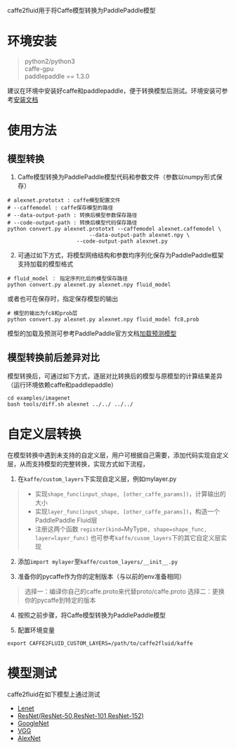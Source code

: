 caffe2fluid用于将Caffe模型转换为PaddlePaddle模型

# 环境安装

> python2/python3  
> caffe-gpu   
> paddlepaddle == 1.3.0  

建议在环境中安装好caffe和paddlepaddle，便于转换模型后测试。环境安装可参考[安装文档](prepare.md)

# 使用方法

## 模型转换
1. Caffe模型转换为PaddlePaddle模型代码和参数文件（参数以numpy形式保存）

```
# alexnet.prototxt : caffe模型配置文件
# --caffemodel : caffe保存模型的路径
# --data-output-path : 转换后模型参数保存路径
# --code-output-path : 转换后模型代码保存路径
python convert.py alexnet.prototxt --caffemodel alexnet.caffemodel \
				          --data-output-path alexnet.npy \
					  --code-output-path alexnet.py
```

2. 可通过如下方式，将模型网络结构和参数均序列化保存为PaddlePaddle框架支持加载的模型格式
```
# fluid_model ： 指定序列化后的模型保存路径
python convert.py alexnet.py alexnet.npy fluid_model
```
或者也可在保存时，指定保存模型的输出
```
# 模型的输出为fc8和prob层
python convert.py alexnet.py alexnet.npy fluid_model fc8,prob
```
模型的加载及预测可参考PaddlePaddle官方文档[加载预测模型](http://www.paddlepaddle.org/documentation/docs/zh/1.3/api_guides/low_level/inference.html#id4)

## 模型转换前后差异对比
模型转换后，可通过如下方式，逐层对比转换后的模型与原模型的计算结果差异（运行环境依赖caffe和paddlepaddle）
```
cd examples/imagenet
bash tools/diff.sh alexnet ../../ ../../
```

# 自定义层转换
在模型转换中遇到未支持的自定义层，用户可根据自己需要，添加代码实现自定义层，从而支持模型的完整转换，实现方式如下流程，
1. 在`kaffe/custom_layers`下实现自定义层，例如mylayer.py
> - 实现`shape_func(input_shape, [other_caffe_params])`，计算输出的大小
> - 实现`layer_func(input_shape, [other_caffe_params])`，构造一个PaddlePaddle Fluid层
> - 注册这两个函数 `register(kind=`MyType`, shape=shape_func, layer=layer_func)`
也可参考`kaffe/cusom_layers`下的其它自定义层实现

2. 添加`import mylayer`至`kaffe/custom_layers/__init__.py`

3. 准备你的pycaffe作为你的定制版本（与以前的env准备相同）
> 选择一：编译你自己的caffe.proto来代替proto/caffe.proto
> 选择二：更换你的pycaffe到特定的版本

4. 按照之前步骤，将Caffe模型转换为PaddlePaddle模型

5. 配置环境变量
```
export CAFFE2FLUID_CUSTOM_LAYERS=/path/to/caffe2fluid/kaffe
```
# 模型测试
caffe2fluid在如下模型上通过测试
- [Lenet](https://github.com/ethereon/caffe-tensorflow/blob/master/examples/mnist)
- [ResNet(ResNet-50,ResNet-101,ResNet-152)](https://onedrive.live.com/?authkey=%21AAFW2-FVoxeVRck&id=4006CBB8476FF777%2117887&cid=4006CBB8476FF777)
- [GoogleNet](https://gist.github.com/jimmie33/7ea9f8ac0da259866b854460f4526034)
- [VGG](https://gist.github.com/ksimonyan/211839e770f7b538e2d8)
- [AlexNet](https://github.com/BVLC/caffe/tree/master/models/bvlc_alexnet)
